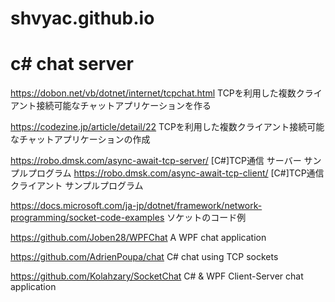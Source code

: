# shvyac.github.io

# c# chat server

https://dobon.net/vb/dotnet/internet/tcpchat.html   TCPを利用した複数クライアント接続可能なチャットアプリケーションを作る

https://codezine.jp/article/detail/22   TCPを利用した複数クライアント接続可能なチャットアプリケーションの作成

https://robo.dmsk.com/async-await-tcp-server/   [C#]TCP通信 サーバー サンプルプログラム
https://robo.dmsk.com/async-await-tcp-client/   [C#]TCP通信 クライアント サンプルプログラム

https://docs.microsoft.com/ja-jp/dotnet/framework/network-programming/socket-code-examples    ソケットのコード例

https://github.com/Joben28/WPFChat    A WPF chat application

https://github.com/AdrienPoupa/chat   C# chat using TCP sockets

https://github.com/Kolahzary/SocketChat   C# & WPF Client-Server chat application




